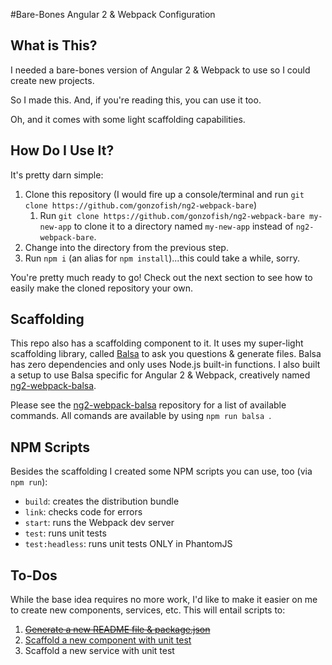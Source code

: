 #Bare-Bones Angular 2 & Webpack Configuration

## What is This?

I needed a bare-bones version of Angular 2 & Webpack to use so I could create new projects.

So I made this. And, if you're reading this, you can use it too.

Oh, and it comes with some light scaffolding capabilities.

## How Do I Use It?

It's pretty darn simple:

1. Clone this repository (I would fire up a console/terminal and run `git clone https://github.com/gonzofish/ng2-webpack-bare`)
    1. Run `git clone https://github.com/gonzofish/ng2-webpack-bare my-new-app` to clone it to a directory named `my-new-app`
    instead of `ng2-webpack-bare`.
2. Change into the directory from the previous step.
3. Run `npm i` (an alias for `npm install`)...this could take a while, sorry.

You're pretty much ready to go! Check out the next section to see how to easily make the cloned repository your own.

## Scaffolding

This repo also has a scaffolding component to it. It uses my super-light scaffolding library,
called [Balsa](https://github.com/gonzofish/balsa) to ask you questions & generate files. Balsa
has zero dependencies and only uses Node.js built-in functions. I also built a setup to use Balsa
specific for Angular 2 & Webpack, creatively named
[ng2-webpack-balsa](https://github.com/gonzofish/ng2-webpack-balsa).

Please see the [ng2-webpack-balsa](https://github.com/gonzofish/ng2-webpack-balsa) repository for a list of available
commands. All comands are available by using `npm run balsa `.


## NPM Scripts

Besides the scaffolding I created some NPM scripts you can use, too (via `npm run`):

- `build`: creates the distribution bundle
- `link`: checks code for errors
- `start`: runs the Webpack dev server
- `test`: runs unit tests
- `test:headless`: runs unit tests ONLY in PhantomJS


## To-Dos

While the base idea requires no more work, I'd like to make it easier on me to create new
components, services, etc. This will entail scripts to:

1. ~~[Generate a new README file & package.json](https://github.com/gonzofish/ng2-webpack-bare/issues/1)~~
2. [Scaffold a new component with unit test](https://github.com/gonzofish/ng2-webpack-bare/issues/2)
3. Scaffold a new service with unit test